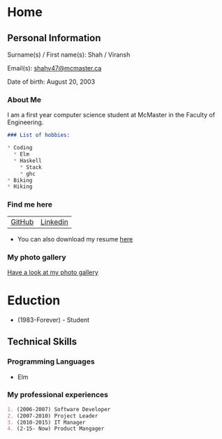 # Home

<script src="https://kit.fontawesome.com/6d173168d3.js" crossorigin="anonymous"></script>

## Personal Information
Surname(s) / First name(s): Shah / Viransh

Email(s): [shahv47@mcmaster.ca](mailto:shahv47@mcmaster.ca)

Date of birth: August 20, 2003

### About Me

I am a first year computer science student at McMaster in the Faculty of Engineering.



```markdown
### List of hobbies:

* Coding
  * Elm
  * Haskell
    * Stack
    * ghc
* Biking
* Hiking
```

### Find me here

<table>
    <tr>
        <td>
            <a href="https://github.com/shahviransh" target="blank"><i class="fab fa-github fa-lg"></i> GitHub</a>
        </td>
        <td>
            <a href="https://linkedin.com/in/viransh-shah" target="blank"><i class="fab fa-linkedin fa-lg"></i> Linkedin</a>
        </td>
    </tr>
</table>

* <i class="fas fa-file fa-lg"></i> You can also download my resume [here](cv.pdf)

### My photo gallery

[Have a look at my photo gallery](/photo.md)

# Eduction

* (1983-Forever) - Student 

## Technical Skills

### Programming Languages

* Elm

### My professional experiences

```markdown
1. (2006-2007) Software Developer
2. (2007-2010) Project Leader
3. (2010-2015) IT Manager
4. (2-15- Now) Product Mangager
```

